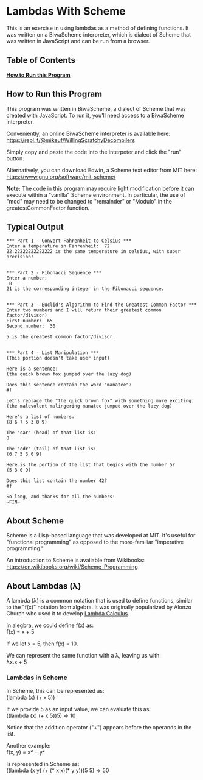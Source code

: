 # Lambdas With Scheme
This is an exercise in using lambdas as a method of defining functions. It was written on a BiwaScheme interpreter, which is dialect of Scheme that was written in JavaScript and can be run from a browser.

## Table of Contents
**[How to Run this Program](##how-to-run-this-program)**<br>


## How to Run this Program  
This program was written in BiwaScheme, a dialect of Scheme that was created with JavaScript. To run it, you'll need access to a BiwaScheme interpreter.  

Conveniently, an online BiwaScheme interpreter is available here:  
https://repl.it/@mikeuf/WillingScratchyDecompilers  

Simply copy and paste the code into the interpeter and click the "run" button.  

Alternatively, you can download Edwin, a Scheme text editor from MIT here:  
https://www.gnu.org/software/mit-scheme/   

**Note:** The code in this program may require light modification before it can execute within a "vanilla" Scheme environment. In particular, the use of "mod" may need to be changed to "remainder" or "Modulo" in the greatestCommonFactor function.  


## Typical Output 

```
*** Part 1 - Convert Fahrenheit to Celsius ***
Enter a temperature in Fahrenheit:  72
22.22222222222222 is the same temperature in celsius, with super precision!


*** Part 2 - Fibonacci Sequence ***
Enter a number:
 8
21 is the corresponding integer in the Fibonacci sequence.


*** Part 3 - Euclid's Algorithm to Find the Greatest Common Factor ***
Enter two numbers and I will return their greatest common factor/divisor)
First number:  65
Second number:  30

5 is the greatest common factor/divisor.


*** Part 4 - List Manipulation ***
(This portion doesn't take user input)

Here is a sentence:
(the quick brown fox jumped over the lazy dog)

Does this sentence contain the word "manatee"?
#f

Let's replace the "the quick brown fox" with something more exciting:
(the malevolent malingering manatee jumped over the lazy dog)

Here's a list of numbers:
(8 6 7 5 3 0 9)

The "car" (head) of that list is:
8

The "cdr" (tail) of that list is:
(6 7 5 3 0 9)

Here is the portion of the list that begins with the number 5?
(5 3 0 9)

Does this list contain the number 42?
#f

So long, and thanks for all the numbers!
~FIN~
``` 


## About Scheme
Scheme is a Lisp-based language that was developed at MIT. It's useful for "functional programming" as opposed to the more-familiar "imperative programming."  

An introduction to Scheme is available from Wikibooks:  
https://en.wikibooks.org/wiki/Scheme_Programming


## About Lambdas (λ)
A lambda (λ) is a common notation that is used to define functions, similar to the "f(x)" notation from algebra. It was originally popularized by Alonzo Church who used it to develop [Lambda Calculus](https://en.wikipedia.org/wiki/Lambda_calculus).

In alegbra, we could define f(x) as:  
f(x) = x + 5  

If we let x = 5, then f(x) = 10.  

We can represent the same function with a λ, leaving us with:  
λx.x + 5  


### Lambdas in Scheme
In Scheme, this can be represented as:  
(lambda (x) (+ x 5))  

If we provide 5 as an input value, we can evaluate this as:  
((lambda (x) (+ x 5))5) ⇒ 10  

Notice that the addition operator ("+") appears before the operands in the list.  

Another example:  
f(x, y) = x² + y²  

Is represented in Scheme as:  
((lambda (x y) (+ (* x x)(* y y)))5 5) ⇒ 50  





